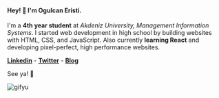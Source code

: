 #### Hey! 👋 I'm Ogulcan Eristi.

I'm a **4th year student** at *Akdeniz University, Management Information Systems*. I started web development in high school by building websites with HTML, CSS, and JavaScript. Also currently **learning React** and developing pixel-perfect, high performance websites.

**[Linkedin](https://www.linkedin.com/in/ogulcaneristi/)** - **[Twitter](https://twitter.com/ogulcaanX)** - **[Blog](https://medium.com/@olcaneristi)**

See ya! 🤙

![gifyu](https://media.giphy.com/media/ui1hpJSyBDWlG/giphy.gif)

